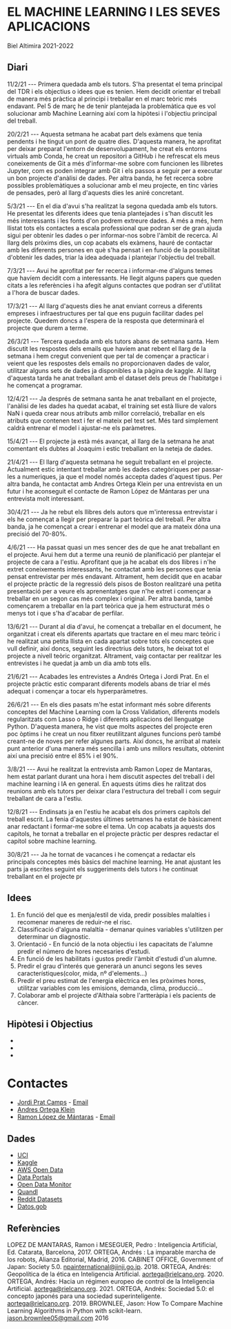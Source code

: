 # EL MACHINE LEARNING I LES SEVES APLICACIONS

Biel Altimira 2021-2022

## Diari

11/2/21 --- Primera quedada amb els tutors. S'ha presentat el tema principal del TDR i els objectius o idees que es tenien. Hem decidit orientar el treball de manera més pràctica al principi i treballar en el marc teòric més endavant. Pel 5 de març he de tenir plantejada la problemàtica que es vol solucionar amb Machine Learning així com la hipòtesi i l'objectiu principal del treball.

20/2/21 --- Aquesta setmana he acabat part dels exàmens que tenia pendents i he tingut un pont de quatre dies. D'aquesta manera, he aprofitat per deixar preparat l'entorn de desenvolupament, he creat els entorns virtuals amb Conda, he creat un repositori a GitHub i he refrescat els meus coneixements de Git a més d'informar-me sobre com funcionen les llibretes Jupyter, com es poden integrar amb Git i els passos a seguir per a executar un bon projecte d'anàlisi de dades. Per altra banda, he fet recerca sobre possibles problemàtiques a solucionar amb el meu projecte, en tinc vàries de pensades, però al llarg d'aquests dies les aniré concretant.

5/3/21 --- En el dia d'avui s'ha realitzat la segona quedada amb els tutors. He presentat les diferents idees que tenia plantejades i s'han discutit les més interessants i les fonts d'on podrem extreure dades. A més a més, hem llistat tots els contactes a escala professional que podran ser de gran ajuda sigui per obtenir les dades o per informar-nos sobre l'àmbit de recerca. Al llarg dels pròxims dies, un cop acabats els exàmens, hauré de contactar amb les diferents persones en què s'ha pensat i en funció de la possibilitat d'obtenir les dades, triar la idea adequada i plantejar l'objectiu del treball.

7/3/21 --- Avui he aprofitat per fer recerca i informar-me d'alguns temes que havíem decidit com a interessants. He llegit alguns papers que queden citats a les referències i ha afegit alguns contactes que podran ser d'utilitat a l'hora de buscar dades.

17/3/21 --- Al llarg d'aquests dies he anat enviant correus a diferents empreses i infraestructures per tal que ens puguin facilitar dades pel projecte. Quedem doncs a l'espera de la resposta que determinarà el projecte que durem a terme.

26/3/21 --- Tercera quedada amb els tutors abans de setmana santa. Hem discutit les respostes dels emails que havíem anat rebent el llarg de la setmana i hem cregut convenient que per tal de començar a practicar i veient que les respostes dels emails no proporcionaven dades de valor, utilitzar alguns sets de dades ja disponibles a la pàgina de kaggle. Al llarg d'aquesta tarda he anat treballant amb el dataset dels preus de l'habitatge i he començat a programar.

12/4/21 --- Ja després de setmana santa he anat treballant en el projecte, l'anàlisi de les dades ha quedat acabat, el training set està lliure de valors NaN i queda crear nous atributs amb millor correlació, treballar en els atributs que contenen text i fer el mateix pel test set. Més tard simplement caldrà entrenar el model i ajustar-ne els paràmetres.

15/4/21 --- El projecte ja està més avançat, al llarg de la setmana he anat comentant els dubtes al Joaquim i estic treballant en la neteja de dades.

21/4/21 --- El llarg d'aquesta setmana he seguit treballant en el projecte. Actualment estic intentant treballar amb les dades categòriques per passar-les a numeriques, ja que el model només accepta dades d'aquest tipus. Per altra banda, he contactat amb Andres Ortega Klein per una entrevista en un futur i he aconseguit el contacte de Ramon López de Mántaras per una entrevista molt interessant.

30/4/21 --- Ja he rebut els llibres dels autors que m'interessa entrevistar i els he començat a llegir per preparar la part teòrica del treball. Per altra banda, ja he començat a crear i entrenar el model que ara mateix dóna una precisió del 70-80%.

4/6/21 --- Ha passat quasi un mes sencer des de que he anat treballant en el projecte. Avui hem dut a terme una reunió de planificació per plantejar el projecte de cara a l'estiu. Aprofitant que ja he acabat els dos llibres i n'he extret coneixements interessants, he contactat amb les persones que tenia pensat entrevistar per més endavant. Altrament, hem decidit que en acabar el projecte pràctic de la regressió dels pisos de Boston realitzaré una petita presentació per a veure els aprenentatges que n'he extret i començar a treballar en un segon cas més complex i original. Per altra banda, també començarem a treballar en la part teòrica que ja hem estructurat més o menys tot i que s'ha d'acabar de perfilar.

13/6/21 --- Durant al dia d'avui, he començat a treballar en el document, he organitzat i creat els diferents apartats que tractare en el meu marc teòric i he realitzat una petita llista en cada apartat sobre tots els conceptes que vull definir, així doncs, seguint les directrius dels tutors, he deixat tot el projecte a nivell teòric organitzat. Altrament, vaig contactar per realitzar les entrevistes i he quedat ja amb un dia amb tots ells.

21/6/21 --- Acabades les entrevistes a Andrés Ortega i Jordi Prat. En el projecte pràctic estic comparant diferents models abans de triar el més adequat i començar a tocar els hyperparàmetres.

26/6/21 --- En els dies pasats m'he estat informant més sobre diferents conceptes del Machine Learning com la Cross Validation, diferents models regularitzats com Lasso o Ridge i diferents aplicacions del llenguatge Python. D'aquesta manera, he vist que molts aspectes del projecte eren poc òptims i he creat un nou fitxer reutilitzant algunes funcions però també creant-ne de noves per refer algunes parts. Així doncs, he arribat al mateix punt anterior d'una manera més sencilla i amb uns millors resultats, obtenint així una precisió entre el 85% i el 90%.

3/8/21 --- Avui he realitzat la entrevista amb Ramon Lopez de Mantaras, hem estat parlant durant una hora i hem discutit aspectes del treball i del machine learning i IA en general. En aquests útims dies he ralitzat dos reunions amb els tutors per deixar clara l'estructura del treball i com seguir treballant de cara a l'estiu.

12/8/21 --- Endinsats ja en l'estiu he acabat els dos primers capítols del treball escrit. La fenia d'aquestes últimes setmanes ha estat de bàsicament anar redactant i formar-me sobre el tema. Un cop acabats ja aquests dos capítols, he tornat a treballar en el projecte pràctic per despres redactar el capítol sobre machine learning.

30/8/21 --- Ja he tornat de vacances i he començat a redactar els principals conceptes més bàsics del machine learning. He anat ajustant les parts ja escrites seguint els suggeriments dels tutors i he continuat treballant en el projecte pr

## Idees

1. En funció del que es menja/estil de vida, predir possibles malalties i recomenar maneres de reduir-ne el risc.
2. Classificació d'alguna malaltía - demanar quines variables s'utilitzen per determinar un diagnostic.
3. Orientació - En funció de la nota objectiu i les capacitats de l'alumne predir el número de hores necesaries d'estudi.
4. En funció de les habilitats i gustos predir l'àmbit d'estudi d'un alumne.
5. Predir el grau d'interés que generarà un anunci segons les seves característiques(color, mida, nº d'elements...)
6. Predir el preu estimat de l'energia elèctrica en les pròximes hores, utilitzar variables com les emisions, demanda, clima, producció...
7. Colaborar amb el projecte d'Althaia sobre l'artteràpia i els pacients de càncer.

## Hipòtesi i Objectius

*
*
*

# Contactes

* [Jordi Prat Camps](https://www.linkedin.com/in/jordi-prat-camps-a9bba177/) - [Email](mailto:j.prat.camps@gmail.com)
* [Andres Ortega Klein](https://twitter.com/andresortegak?lang=en)
* [Ramon López de Mántaras](https://www.linkedin.com/in/ramonlopezdemantaras/?originalSubdomain=es) - [Email](mailto:mantaras@iiia.csic.es)


## Dades

* [UCI](https://archive.ics.uci.edu/ml/index.php)
* [Kaggle](https://www.kaggle.com/)
* [AWS Open Data](https://registry.opendata.aws/)
* [Data Portals](https://dataportals.org/)
* [Open Data Monitor](https://www.opendatamonitor.eu/)
* [Quandl](https://www.quandl.com/)
* [Reddit Datasets](https://www.reddit.com/r/datasets/)
* [Datos.gob](https://datos.gob.es/)

## Referències

LOPEZ DE MANTARAS, Ramon i MESEGUER, Pedro : Inteligencia Artificial, Ed. Catarata, Barcelona, 2017.
ORTEGA, Andrés : La imparable marcha de los robots, Alianza Editorial, Madrid, 2016.
CABINET OFFICE, Government of Japan: Society 5.0. npainternational@jinji.go.jp. 2018.
ORTEGA, Andrés: Geopolítica de la ética en Inteligencia Artificial. aortega@rielcano.org. 2020.
ORTEGA, Andrés: Hacia un régimen europeo de control de la Inteligencia Artificial. aortega@rielcano.org. 2021.
ORTEGA, Andrés: Sociedad 5.0: el concepto japonés para una sociedad superinteligente. aortega@rielcano.org. 2019.
BROWNLEE, Jason: How To Compare Machine Learning Algorithms in Python with scikit-learn. jason.brownlee05@gmail.com 2016
